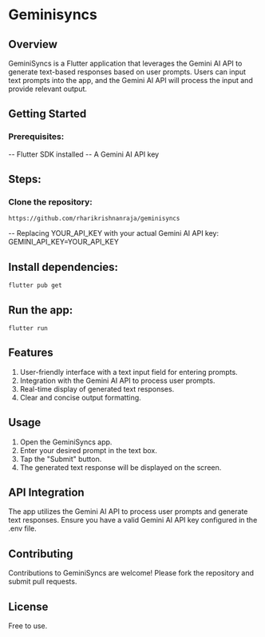 # Geminisyncs

## Overview
GeminiSyncs is a Flutter application that leverages the Gemini AI API to generate text-based responses based on user prompts. Users can input text prompts into the app, and the Gemini AI API will process the input and provide relevant output.

## Getting Started

### Prerequisites:

-- Flutter SDK installed
-- A Gemini AI API key

## Steps:

### Clone the repository:
```
https://github.com/rharikrishnanraja/geminisyncs
```
-- Replacing YOUR_API_KEY with your actual Gemini AI API key: GEMINI_API_KEY=YOUR_API_KEY

## Install dependencies:
```
flutter pub get
```
## Run the app:
```
flutter run
```

## Features
1. User-friendly interface with a text input field for entering prompts.
2. Integration with the Gemini AI API to process user prompts.
3. Real-time display of generated text responses.
4. Clear and concise output formatting.


## Usage
1. Open the GeminiSyncs app.
2. Enter your desired prompt in the text box.
3. Tap the "Submit" button.
4. The generated text response will be displayed on the screen.


## API Integration
The app utilizes the Gemini AI API to process user prompts and generate text responses. 
Ensure you have a valid Gemini AI API key configured in the .env file.

## Contributing
Contributions to GeminiSyncs are welcome! Please fork the repository and submit pull requests.

## License
Free to use.
